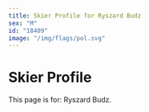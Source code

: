 ```yaml
---
title: Skier Profile for Ryszard Budz
sex: "M"
id: "18409"
image: "/img/flags/pol.svg" 
---
```


# Skier Profile

This page is for: Ryszard Budz.
    